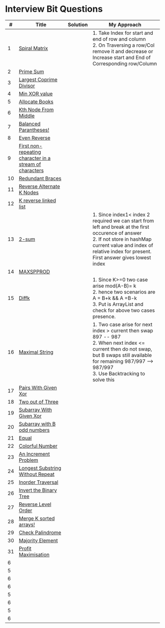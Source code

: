 
# Interview Bit Questions

| # | Title | Solution | My Approach |
|---| ----- | -------- | --------------------- |
| 1 | [Spiral Matrix](https://leetcode.com/problems/spiral-matrix/submissions/) || 1. Take Index for  start and end of row and column<br>2. On Traversing a row/Col remove it and decrease or Increase start and End of Corresponding row/Column|
| 2 | [Prime Sum](https://www.interviewbit.com/courses/programming/topics/math/problems/prime-sum/)| ||
| 3 | [Largest Coprime Divisor](https://www.interviewbit.com/courses/programming/topics/math/problems/largest-coprime-divisor/)| ||
| 4 | [Min XOR value](https://www.interviewbit.com/problems/min-xor-value/)| ||
| 5 | [Allocate Books](https://www.interviewbit.com/problems/allocate-books/)| ||
| 6 | [Kth Node From Middle](https://www.interviewbit.com/problems/kth-node-from-middle/)| ||
| 7 | [Balanced Parantheses!](https://www.interviewbit.com/problems/balanced-parantheses/)| ||
| 8 | [Even Reverse](https://www.interviewbit.com/problems/even-reverse/)| ||
| 9 | [First non-repeating character in a stream of characters](https://www.interviewbit.com/problems/first-non-repeating-character-in-a-stream-of-characters/)| ||
| 10| [Redundant Braces](https://www.interviewbit.com/problems/redundant-braces/)| ||
| 11 | [Reverse Alternate K Nodes](https://www.interviewbit.com/problems/reverse-alternate-k-nodes/)| ||
| 12 | [K reverse linked list](https://www.interviewbit.com/problems/k-reverse-linked-list/)| ||
| 13 | [2-sum](https://www.interviewbit.com/problems/2-sum/)| |1. Since index1< index 2 required we can start from left and break at the first occurence of answer<br> 2. If not store in hashMap current value and index of relative index for present. First answer gives lowest index |
| 14 | [MAXSPPROD](https://www.interviewbit.com/problems/maxspprod/)| ||
| 15 | [Diffk](https://www.interviewbit.com/problems/diffk-ii/)| |1. Since K>=0 two case arise mod(A-B)= k <br> 2. hence two scenarios are A = B+k && A =B-k <br> 3. Put is ArrayList and check for above two cases presence. |
| 16 | [Maximal String](https://www.interviewbit.com/problems/maximal-string/)| |1. Two case arise for next index > current then swap 897 -- 987 <br> 2. When next index <= current then do not swap, but B swaps still available for remaining 987/997 --> 987/997 <br> 3. Use Backtracking to solve this|
| 17 | [Pairs With Given Xor](https://www.interviewbit.com/problems/pairs-with-given-xor/)| ||
| 18 | [Two out of Three](https://www.interviewbit.com/problems/two-out-of-three/)| ||
| 19 | [Subarray With Given Xor](https://www.interviewbit.com/problems/subarray-with-given-xor/)| ||
| 20 | [Subarray with B odd numbers](https://www.interviewbit.com/problems/subarray-with-b-odd-numbers/)| ||
| 21 | [Equal](https://www.interviewbit.com/problems/equal/)| ||
| 22 | [Colorful Number](https://www.interviewbit.com/problems/colorful-number/)| ||
| 23| [An Increment Problem](https://www.interviewbit.com/problems/an-increment-problem/)| ||
| 24 | [Longest Substring Without Repeat](https://www.interviewbit.com/problems/longest-substring-without-repeat/)| ||
| 25 | [Inorder Traversal](https://www.interviewbit.com/problems/inorder-traversal/)| ||
| 26 | [Invert the Binary Tree](https://www.interviewbit.com/problems/invert-the-binary-tree/)| ||
| 27 | [Reverse Level Order](https://www.interviewbit.com/problems/reverse-level-order/)| ||
| 28 | [Merge K sorted arrays!](https://www.interviewbit.com/problems/merge-k-sorted-arrays/)| ||
| 29 | [Check Palindrome](https://www.interviewbit.com/problems/check-palindrome/)| ||
| 30 | [Majority Element](https://www.interviewbit.com/problems/majority-element/)| ||
| 31 | [Profit Maximisation](https://www.interviewbit.com/problems/profit-maximisation/)| ||
| 6 | []()| ||
| 5 | []()| ||
| 6 | []()| ||
| 6 | []()| ||
| 5 | []()| ||
| 6 | []()| ||
| 5 | []()| ||
| 6 | []()| ||

